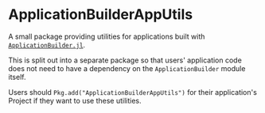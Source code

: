 # ApplicationBuilderAppUtils

A small package providing utilities for applications built with
[`ApplicationBuilder.jl`](https://github.com/NHDaly/ApplicationBuilder.jl).

This is split out into a separate package so that users' application code does not need to
have a dependency on the `ApplicationBuilder` module itself.

Users should `Pkg.add("ApplicationBuilderAppUtils")` for their application's Project if they
want to use these utilities.
